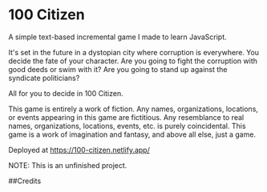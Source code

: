 # 100 Citizen
 A simple text-based incremental game I made to learn JavaScript.

It's set in the future in a dystopian city where corruption is everywhere. You decide the fate of your character. Are you going to fight the corruption with good deeds or swim with it? Are you going to stand up against the syndicate politicians?

All for you to decide in 100 Citizen.

This game is entirely a work of fiction.
Any names, organizations, locations, or events appearing in this game are fictitious.
Any resemblance to real names, organizations, locations, events, etc. is purely coincidental.
This game is a work of imagination and fantasy, and above all else, just a game.

Deployed at https://100-citizen.netlify.app/


NOTE: This is an unfinished project.

##Credits

